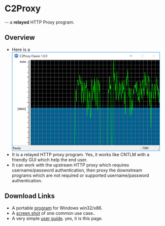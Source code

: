 C2Proxy
=======
-- a __relayed__ HTTP Proxy program.


Overview
--------

* Here is a ![Screen Shot](./C2Proxy_ScreenShot.png "How it is running and showing...")
* It is a relayed HTTP proxy program.
  Yes, it works like CNTLM with a friendly GUI which help the end user.
* It can work with the upstream HTTP proxy which requires username/password authentication, then proxy the downstream programs which are not required or supported username/password authentication.

Download Links
--------------

* A portable [program](https://github.com/zhengfish/release/blob/master/C2Proxy/1.0/C2Proxy_1.0.0.7z) for Windows win32/x86.
* A [screen shot](https://github.com/zhengfish/release/blob/master/C2Proxy/1.0/C2Proxy_ScreenShot.png) of one common use case..
* A very simple [user guide](https://github.com/zhengfish/release/blob/master/C2Proxy/1.0/Help.html). yes, it is this page.
